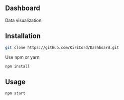 ## Dashboard

Data visualization

## Installation

```bash
git clone https://github.com/KiriCord/Dashboard.git
```

Use npm or yarn

```bash
npm install
```

## Usage

```bash
npm start
```

